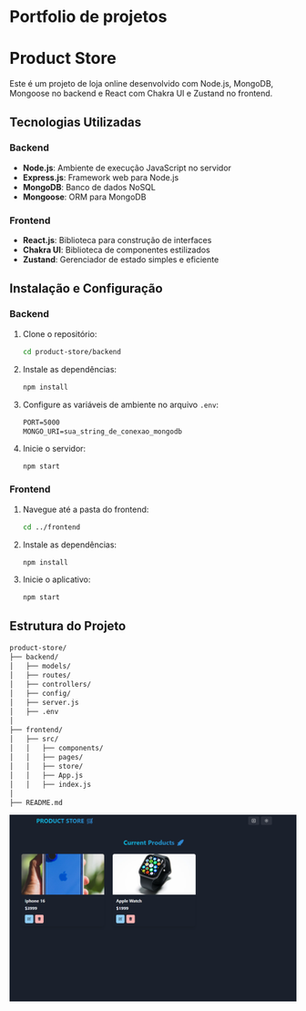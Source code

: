 # Portfolio de projetos 


# Product Store

Este é um projeto de loja online desenvolvido com Node.js, MongoDB, Mongoose no backend e React com Chakra UI e Zustand no frontend.

## Tecnologias Utilizadas

### Backend
- **Node.js**: Ambiente de execução JavaScript no servidor
- **Express.js**: Framework web para Node.js
- **MongoDB**: Banco de dados NoSQL
- **Mongoose**: ORM para MongoDB

### Frontend
- **React.js**: Biblioteca para construção de interfaces
- **Chakra UI**: Biblioteca de componentes estilizados
- **Zustand**: Gerenciador de estado simples e eficiente

## Instalação e Configuração

### Backend
1. Clone o repositório:
   ```sh
   cd product-store/backend
   ```
2. Instale as dependências:
   ```sh
   npm install
   ```
3. Configure as variáveis de ambiente no arquivo `.env`:
   ```env
   PORT=5000
   MONGO_URI=sua_string_de_conexao_mongodb
   ```
4. Inicie o servidor:
   ```sh
   npm start
   ```

### Frontend
1. Navegue até a pasta do frontend:
   ```sh
   cd ../frontend
   ```
2. Instale as dependências:
   ```sh
   npm install
   ```
3. Inicie o aplicativo:
   ```sh
   npm start
   ```

## Estrutura do Projeto
```
product-store/
├── backend/
│   ├── models/
│   ├── routes/
│   ├── controllers/
│   ├── config/
│   ├── server.js
│   ├── .env
│
├── frontend/
│   ├── src/
│   │   ├── components/
│   │   ├── pages/
│   │   ├── store/
│   │   ├── App.js
│   │   ├── index.js
│
├── README.md
```

![Project](images/product-store.png)
